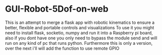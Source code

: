 # GUI-Robot-5Dof-on-web
This is an attempt to merge a flask app with robotic kinematics to ensure a better, flexible and portable controls and visualizations
To use it you might need to install flask, socketio, numpy and run it into a Raspberry pi board, also if you dont have one you only need to bypass the module send and will run on any kind of pc that runs python.
Furthermore this is only a version, over the next i'll will add the function to use remote GPIO
